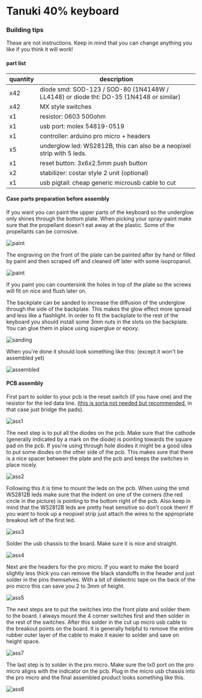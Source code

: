 # Tanuki 40% keyboard
### Building tips

These are not instructions. Keep in mind that you can change anything you like if you think it will work!

#### part list
|quantity  | description |
|----------|-------------|
| x42 | diode smd: SOD-123 / SOD-80 (1N4148W / LL4148) or diode tht: DO-35 (1N4148 or similar) |
| x42 | MX style switches |
| x1 | resistor: 0603 500ohm |
| x1 | usb port: molex 54819-0519 |
| x1 | controller: arduino pro micro + headers |
| x5 | underglow led: WS2812B, this can also be a neopixel strip with 5 leds. |
| x1 | reset button: 3x6x2.5mm push button |
| x2 | stabilizer: costar style 2 unit (optional)|
| x1 | usb pigtail: cheap generic microusb cable to cut |

#### Case parts preparation before assembly

If you want you can paint the upper parts of the keyboard so the underglow only shines through the bottom plate. When picking your spray-paint make sure that the propellant doesn't eat away at the plastic. Some of the propellants can be corrosive.

![paint](https://github.com/SethSenpai/Tanuki/blob/master/Img/assemble2.jpg?raw=true)

The engraving on the front of the plate can be painted after by hand or filled by paint and then scraped off and cleaned off later with some isopropanol.

![paint](https://github.com/SethSenpai/Tanuki/blob/master/Img/assemble1.jpg?raw=true)

If you paint you can countersink the holes in top of the plate so the screws will fit on nice and flush later on.

The backplate can be sanded to increase the diffusion of the underglow through the side of the backplate. This makes the glow effect more spread and less like a flashlight.
In order to fit the backplate to the rest of the keyboard you should install some 3mm nuts in the slots on the backplate. You can glue them in place using superglue or epoxy.

![sanding](https://github.com/SethSenpai/Tanuki/blob/master/Img/assemble3.jpg?raw=true)

When you're done it should look something like this: (except it won't be assembled yet)

![assembled](https://github.com/SethSenpai/Tanuki/blob/master/Img/assemble4.jpg?raw=true)

#### PCB assembly

First part to solder to your pcb is the reset switch (if you have one) and the resistor for the led data line. ([this is sorta not needed but recommended,](https://electronics.stackexchange.com/questions/102050/what-is-the-purpose-of-adding-a-300-ohm-to-500-ohm-resistor-on-the-ws2812b-neopi) in that case just bridge the pads).

![ass1](https://github.com/SethSenpai/Tanuki/blob/master/Img/pcba1.jpg?raw=true)

The next step is to put all the diodes on the pcb. Make sure that the cathode (generally indicated by a mark on the diode) is pointing towards the square pad on the pcb.
If you're using through hole diodes it might be a good idea to put some diodes on the other side of the pcb. This makes sure that there is a nice spacer between the plate and the pcb and keeps the switches in place nicely.

![ass2](https://github.com/SethSenpai/Tanuki/blob/master/Img/pcba2.jpg?raw=true)

Following this it is time to mount the leds on the pcb. When using the smd WS2812B leds make sure that the indent on one of the corners (the red circle in the picture) is pointing to the bottom right of the pcb.
Also keep in mind that the WS2812B leds are pretty heat sensitive so don't cook them!
If you want to hook up a neopixel strip just attach the wires to the appropriate breakout left of the first led.

![ass3](https://github.com/SethSenpai/Tanuki/blob/master/Img/pcba3.jpg?raw=true)

Solder the usb chassis to the board. Make sure it is nice and straight.

![ass4](https://github.com/SethSenpai/Tanuki/blob/master/Img/pcba4.jpg?raw=true)

Next are the headers for the pro micro. If you want to make the board slightly less thick you can remove the black standoffs in the header and just solder in the pins themselves. With a bit of dielectric tape on the back of the pro micro this can save you 2 to 3mm of height.

![ass5](https://github.com/SethSenpai/Tanuki/blob/master/Img/pcba5.jpg?raw=true)

The next steps are to put the switches into the front plate and solder them to the board. I always mount the 4 corner switches first and then solder in the rest of the switches.
After this solder in the cut up micro usb cable to the breakout points on the board. It is generally helpful to remove the entire rubber outer layer of the cable to make it easier to solder and save on height space.

![ass7](https://github.com/SethSenpai/Tanuki/blob/master/Img/pcba7.jpg?raw=true)

The last step is to solder in the pro micro. Make sure the tx0 port on the pro micro aligns with the indicator on the pcb. Plug in the micro usb chassis into the pro micro and the final assembled product looks something like this.

![ass6](https://github.com/SethSenpai/Tanuki/blob/master/Img/pcba6.jpg?raw=true)

